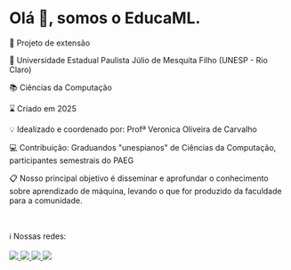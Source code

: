 # Olá 👋, somos o EducaML.

📌 Projeto de extensão

📍 Universidade Estadual Paulista Júlio de Mesquita Filho (UNESP - Rio Claro)

📚 Ciências da Computação

⌛ Criado em 2025

💡 Idealizado e coordenado por: Profª Veronica Oliveira de Carvalho

💻 Contribuição: Graduandos "unespianos" de Ciências da Computação, participantes semestrais do PAEG

📋 Nosso principal objetivo é disseminar e aprofundar o conhecimento sobre aprendizado de máquina, levando o que for produzido da faculdade para a comunidade. 

##
</br>
ℹ️ Nossas redes:
</br></br>
<a href="https://github.com/Educa-ML" target="_blank">
<img src="https://img.shields.io/badge/GitHub-100000?style=for-the-badge&logo=github&logoColor=white)">
</a>
<a href="https://instagram.com/educa_ml" target="_blank">
  <img src="https://img.shields.io/badge/Instagram-E4405F?style=for-the-badge&logo=instagram&logoColor=white">
</a>
<a href="https://youtube.com/@Educa_ML" target="_blank">
  <img src="https://img.shields.io/badge/YouTube-FF0000?style=for-the-badge&logo=youtube&logoColor=white">
</a>
<a href="">
   <img src="https://img.shields.io/badge/linkedin-%230077B5.svg?style=for-the-badge&logo=linkedin&logoColor=white">
</a>



